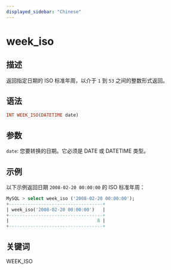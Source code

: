 ```yaml
---
displayed_sidebar: "Chinese"
---
```


# week_iso

## 描述

返回指定日期的 ISO 标准年周，以介于 `1` 到 `53` 之间的整数形式返回。

## 语法

```Haskell
INT WEEK_ISO(DATETIME date)
```

## 参数

`date`: 您要转换的日期。它必须是 DATE 或 DATETIME 类型。

## 示例

以下示例返回日期 `2008-02-20 00:00:00` 的 ISO 标准年周：

```SQL
MySQL > select week_iso ('2008-02-20 00:00:00');
+-----------------------------------+
| week_iso('2008-02-20 00:00:00')   |
+-----------------------------------+
|                                 8 |
+-----------------------------------+
```

## 关键词

WEEK_ISO
